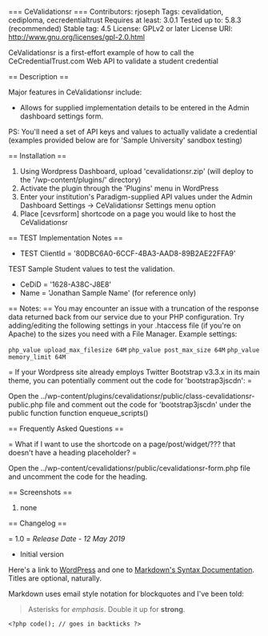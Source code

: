 === CeValidationsr ===
Contributors: rjoseph
Tags: cevalidation, cediploma, cecredentialtrust
Requires at least: 3.0.1
Tested up to: 5.8.3 (recommended)
Stable tag: 4.5
License: GPLv2 or later
License URI: http://www.gnu.org/licenses/gpl-2.0.html

CeValidationsr is a first-effort example of how to call the CeCredentialTrust.com Web API to validate a student credential

== Description ==

Major features in CeValidationsr include:

* Allows for supplied implementation details to be entered in the Admin dashboard settings form.

PS: You'll need a set of API keys and values to actually validate a credential (examples provided below are for 'Sample University' sandbox testing)

== Installation ==

1. Using Wordpress Dashboard, upload 'cevalidationsr.zip' (will deploy to the '/wp-content/plugins/' directory)
2. Activate the plugin through the 'Plugins' menu in WordPress
3. Enter your institution's Paradigm-supplied API values under the Admin Dashboard Settings -> CeValidationsr Settings menu option
4. Place [cevsrform] shortcode on a page you would like to host the CeValidationsr

== TEST Implementation Notes ==

* TEST ClientId = '80DBC6A0-6CCF-4BA3-AAD8-89B2AE22FFA9'

TEST Sample Student values to test the validation.

* CeDiD = '1628-A38C-J8E8'
* Name = 'Jonathan Sample Name' (for reference only)

== Notes: ==
You may encounter an issue with a truncation of the response data returned back from our service due to your PHP configuration.
Try adding/editing the following settings in your .htaccess file (if you're on Apache) to the sizes you need with a File Manager.
Example settings:

`php_value upload_max_filesize 64M`
`php_value post_max_size 64M`
`php_value memory_limit 64M`

= If your Wordpress site already employs Twitter Bootstrap v3.3.x in its main theme, you can potentially comment out the code for 'bootstrap3jscdn': =

Open the ../wp-content/plugins/cevalidationsr/public/class-cevalidationsr-public.php file and comment out the code for 'bootstrap3jscdn' under the public function function enqueue_scripts()

== Frequently Asked Questions ==

= What if I want to use the shortcode on a page/post/widget/??? that doesn't have a heading placeholder? =

Open the ../wp-content/cevalidationsr/public/cevalidationsr-form.php file and uncomment the code for the heading.

== Screenshots ==

1. none

== Changelog ==

= 1.0 =
_Release Date - 12 May 2019_

* Initial version

Here's a link to [WordPress](http://wordpress.org/ "Your favorite software") and one to [Markdown's Syntax Documentation](http://daringfireball.net/projects/markdown/syntax "Markdown is what the parser uses to process much of the readme file").
Titles are optional, naturally.

Markdown uses email style notation for blockquotes and I've been told:

> Asterisks for _emphasis_. Double it up for **strong**.

`<?php code(); // goes in backticks ?>`